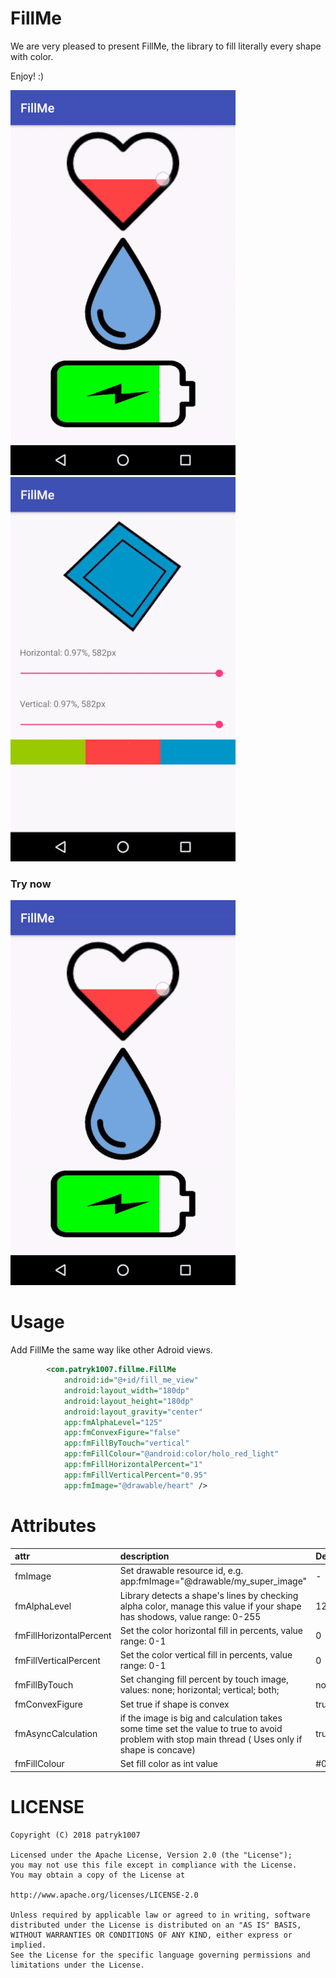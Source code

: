 # FillMe
We are very pleased to present FillMe, the library to fill literally every shape with color.

Enjoy! :)

![FillMe Demo](demo/demo1.gif)      ![FillMe Demo2](demo/demo3.gif)

### Try now

[![Google Play](demo/demo1.gif)](https://play.google.com/store/apps/details?id=com.patryk1007.fillme)

# Usage

Add FillMe the same way like other Adroid views.

```xml
        <com.patryk1007.fillme.FillMe
            android:id="@+id/fill_me_view"
            android:layout_width="180dp"
            android:layout_height="180dp"
            android:layout_gravity="center"
            app:fmAlphaLevel="125"
            app:fmConvexFigure="false"
            app:fmFillByTouch="vertical"
            app:fmFillColour="@android:color/holo_red_light"
            app:fmFillHorizontalPercent="1"
            app:fmFillVerticalPercent="0.95"
            app:fmImage="@drawable/heart" />

```

# Attributes


| attr | description |Default
|:---|:---|:---|
| fmImage | Set drawable resource id, e.g. app:fmImage="@drawable/my_super_image" |-|
| fmAlphaLevel | Library detects a shape's lines by checking alpha color, manage this value if your shape has shodows, value range: 0-255 | 122 |
| fmFillHorizontalPercent |  Set the color horizontal fill in percents, value range: 0-1| 0 |
| fmFillVerticalPercent | Set the color vertical fill in percents, value range: 0-1| 0 |
| fmFillByTouch | Set changing fill percent by touch image, values: none; horizontal; vertical; both; | none |
| fmConvexFigure | Set true if shape is convex| true   |
| fmAsyncCalculation | if the image is big and calculation takes some time set the value to true to avoid problem with stop main thread ( Uses only if shape is concave)| true  |
| fmFillColour |  Set fill color as int value| #00ff00  |

# LICENSE

```
Copyright (C) 2018 patryk1007

Licensed under the Apache License, Version 2.0 (the "License");
you may not use this file except in compliance with the License.
You may obtain a copy of the License at

http://www.apache.org/licenses/LICENSE-2.0

Unless required by applicable law or agreed to in writing, software
distributed under the License is distributed on an "AS IS" BASIS,
WITHOUT WARRANTIES OR CONDITIONS OF ANY KIND, either express or implied.
See the License for the specific language governing permissions and
limitations under the License.
```